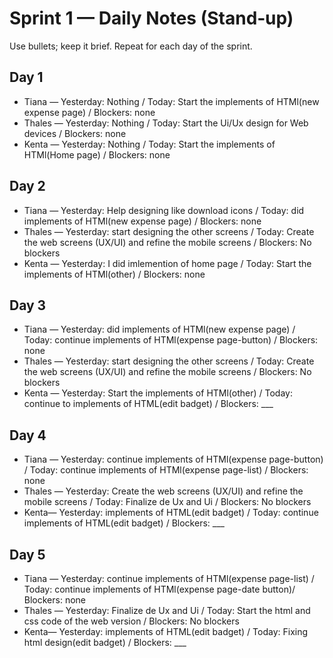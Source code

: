 # Sprint 1 — Daily Notes (Stand‑up)

Use bullets; keep it brief. Repeat for each day of the sprint.

## Day 1
- Tiana — Yesterday: Nothing / Today: Start the implements of HTMl(new expense page) / Blockers: none
- Thales — Yesterday: Nothing / Today: Start the Ui/Ux design for Web devices / Blockers: none
- Kenta — Yesterday: Nothing / Today: Start the implements of HTMl(Home page)  / Blockers: none

## Day 2
- Tiana — Yesterday: Help designing like download icons / Today: did implements of HTMl(new expense page) / Blockers: none
- Thales — Yesterday: start designing the other screens / Today: Create the web screens (UX/UI) and refine the mobile screens / Blockers: No blockers
- Kenta — Yesterday: I did imlemention of home page / Today: Start the implements of HTMl(other)  / Blockers: none

## Day 3
- Tiana — Yesterday: did implements of HTMl(new expense page) / Today: continue  implements of HTMl(expense page-button) / Blockers: none
- Thales — Yesterday: start designing the other screens / Today: Create the web screens (UX/UI) and refine the mobile screens / Blockers: No blockers
- Kenta — Yesterday:  Start the implements of HTMl(other)  / Today: continue to implements of HTML(edit badget) / Blockers: ___

## Day 4
- Tiana — Yesterday: continue  implements of HTMl(expense page-button) / Today: continue  implements of HTMl(expense page-list) / Blockers: none
- Thales — Yesterday: Create the web screens (UX/UI) and refine the mobile screens / Today: Finalize de Ux and Ui / Blockers: No blockers
- Kenta— Yesterday: implements of HTML(edit badget) / Today: continue implements of HTML(edit badget) / Blockers: ___

## Day 5
- Tiana — Yesterday: continue  implements of HTMl(expense page-list) / Today: continue  implements of HTMl(expense page-date button)/ Blockers: none
- Thales — Yesterday: Finalize de Ux and Ui  / Today: Start the html and css code of the web version / Blockers: No blockers
- Kenta— Yesterday: implements of HTML(edit badget) / Today: Fixing html design(edit badget) / Blockers: ___
